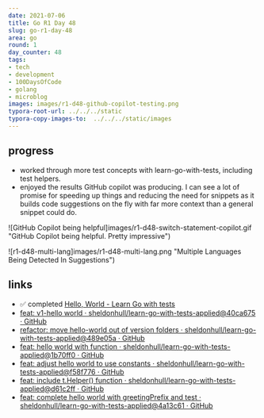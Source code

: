 ```yaml
---
date: 2021-07-06
title: Go R1 Day 48
slug: go-r1-day-48
area: go
round: 1
day_counter: 48
tags:
- tech
- development
- 100DaysOfCode
- golang
- microblog
images: images/r1-d48-github-copilot-testing.png
typora-root-url: ../../../static
typora-copy-images-to:  ../../../static/images
---
```


## progress

- worked through more test concepts with learn-go-with-tests, including test helpers.
- enjoyed the results GitHub copilot was producing.
I can see a lot of promise for speeding up things and reducing the need for snippets as it builds code suggestions on the fly with far more context than a general snippet could do.

![GitHub Copilot being helpful]images/r1-d48-switch-statement-copilot.gif "GitHub Copilot being helpful. Pretty impressive")

![r1-d48-multi-lang]images/r1-d48-multi-lang.png "Multiple Languages Being Detected In Suggestions")

## links

- ✅ completed [Hello, World - Learn Go with tests](https://quii.gitbook.io/learn-go-with-tests/go-fundamentals/hello-world)
- [feat: v1-hello world · sheldonhull/learn-go-with-tests-applied@40ca675 · GitHub](https://github.com/sheldonhull/learn-go-with-tests-applied/commit/40ca6750a1707d02e984c1e3d06bb4ed5f005e09)
- [refactor: move hello-world out of version folders · sheldonhull/learn-go-with-tests-applied@489e05a · GitHub](https://github.com/sheldonhull/learn-go-with-tests-applied/commit/489e05ada980b415bbccc3db389d2e24d5ca29c3)
- [feat: hello world with function · sheldonhull/learn-go-with-tests-applied@1b70ff0 · GitHub](https://github.com/sheldonhull/learn-go-with-tests-applied/commit/1b70ff0ff9c733562f7092053ac90ed4158123b2)
- [feat: adjust hello world to use constants · sheldonhull/learn-go-with-tests-applied@f58f776 · GitHub](https://github.com/sheldonhull/learn-go-with-tests-applied/commit/f58f77676f04f5103fae95e15d9046a604ad05ca)
- [feat: include t.Helper() function · sheldonhull/learn-go-with-tests-applied@d61c2ff · GitHub](https://github.com/sheldonhull/learn-go-with-tests-applied/commit/d61c2fffef097799c476db26165724d78557be07)
- [feat: complete hello world with greetingPrefix and test · sheldonhull/learn-go-with-tests-applied@4a13c61 · GitHub](https://github.com/sheldonhull/learn-go-with-tests-applied/commit/4a13c617f14f91280b901c6e42bd2b6d72ee2870)

